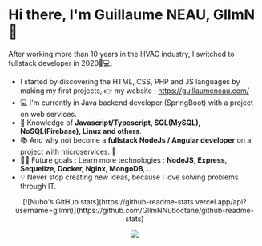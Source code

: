 # Hi there, I'm Guillaume NEAU, GllmN 👋

After working more than 10 years in the HVAC industry, I switched to fullstack developer in 2020👨💻.
- I started by discovering the HTML, CSS, PHP and JS languages by making my first projects, 👉 my website : https://guillaumeneau.com/ 
- 💻 I'm currently in Java backend developer (SpringBoot) with a project on web services.
- 🧪 Knowledge of **Javascript/Typescript, SQL(MySQL), NoSQL(Firebase), Linux and others**.
- 📚 And why not become a **fullstack NodeJs / Angular developer** on a project with microservices. 👀
- 💪🏼 Future goals : Learn more technologies : **NodeJS, Express, Sequelize, Docker, Nginx, MongoDB**,... 
- 💡 Never stop creating new ideas, because I love solving problems through IT.

<p align="center">
[![Nubo's GitHub stats](https://github-readme-stats.vercel.app/api?username=gllmn)](https://github.com/GllmNNuboctane/github-readme-stats)
</p>

<p align="center">
    <img id="preview" src="https://komarev.com/ghpvc/?username=gllmn&color=blue">
</p>

